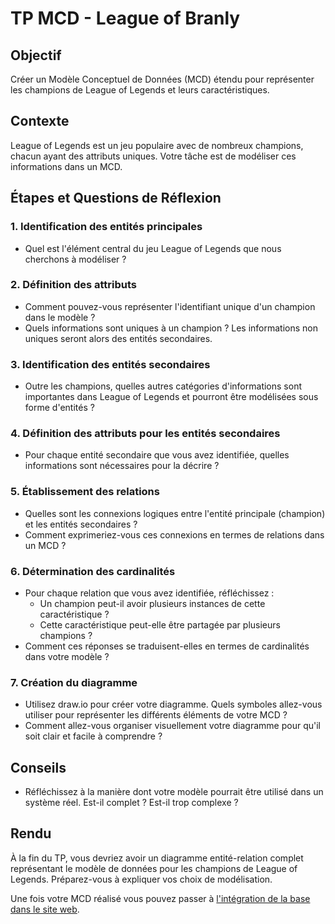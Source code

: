 # TP MCD - League of Branly

## Objectif
Créer un Modèle Conceptuel de Données (MCD) étendu pour représenter les champions de League of Legends et leurs caractéristiques.

## Contexte
League of Legends est un jeu populaire avec de nombreux champions, chacun ayant des attributs uniques. Votre tâche est de modéliser ces informations dans un MCD.

## Étapes et Questions de Réflexion

### 1. Identification des entités principales
- Quel est l'élément central du jeu League of Legends que nous cherchons à modéliser ?

### 2. Définition des attributs
- Comment pouvez-vous représenter l'identifiant unique d'un champion dans le modèle ?
- Quels informations sont uniques à un champion ? Les informations non uniques seront alors des entités secondaires.

### 3. Identification des entités secondaires
- Outre les champions, quelles autres catégories d'informations sont importantes dans League of Legends et pourront être modélisées sous forme d'entités ?

### 4. Définition des attributs pour les entités secondaires
- Pour chaque entité secondaire que vous avez identifiée, quelles informations sont nécessaires pour la décrire ?

### 5. Établissement des relations
- Quelles sont les connexions logiques entre l'entité principale (champion) et les entités secondaires ?
- Comment exprimeriez-vous ces connexions en termes de relations dans un MCD ?

### 6. Détermination des cardinalités
- Pour chaque relation que vous avez identifiée, réfléchissez :
  - Un champion peut-il avoir plusieurs instances de cette caractéristique ?
  - Cette caractéristique peut-elle être partagée par plusieurs champions ?
- Comment ces réponses se traduisent-elles en termes de cardinalités dans votre modèle ?

### 7. Création du diagramme
- Utilisez draw.io pour créer votre diagramme. Quels symboles allez-vous utiliser pour représenter les différents éléments de votre MCD ?
- Comment allez-vous organiser visuellement votre diagramme pour qu'il soit clair et facile à comprendre ?

## Conseils
- Réfléchissez à la manière dont votre modèle pourrait être utilisé dans un système réel. Est-il complet ? Est-il trop complexe ?

## Rendu
À la fin du TP, vous devriez avoir un diagramme entité-relation complet représentant le modèle de données pour les champions de League of Legends. Préparez-vous à expliquer vos choix de modélisation.

Une fois votre MCD réalisé vous pouvez passer à [l'intégration de la base dans le site web](TP_integration_MCD.md).
